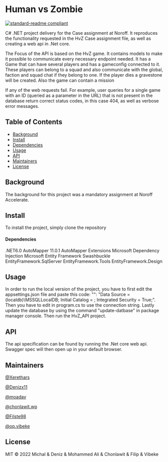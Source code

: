 # Human vs Zombie

[![standard-readme compliant](https://img.shields.io/badge/standard--readme-OK-green.svg?style=flat-square)](https://github.com/RichardLitt/standard-readme)

C# .NET project delivery for the Case assignment at Noroff. It reproduces the functionality requested in the HvZ Case assignment file, as well as creating a web api in .Net core.

The Focus of the API is based on the HvZ game. It contains models to make it possible to communicate every necessary endpoint needed. It has a Game that can have several players and has a gameconfig connected to it. These players can belong to a squad and also communicate with the global, faction and squad chat if they belong to one. If the player dies a gravestone will be created. Also the game can contain a mission

If any of the web requests fail. For example, user queries for a single game with an ID (queried as a parameter in the URL) that is not present in the database return correct status codes, in this case 404, as well as verbose error messages.

## Table of Contents

- [Background](#background)
- [Install](#install)
- [Dependencies](#dependencies)
- [Usage](#usage)
- [API](#api)
- [Maintainers](#maintainers)
- [License](#license)

## Background
The background for this project was a mandatory assignment at Noroff Accelerate.

## Install
To install the project, simply clone the repository

#### Dependencies
.NET6.0
AutoMapper 11.0.1
AutoMapper Extensions Microsoft Dependency Injection
Microsoft Entity Framework
Swashbuckle
EntityFramework.SqlServer
EntityFramework.Tools
EntityFramework.Design

## Usage
In order to run the local version of the project, you have to first edit the appsettings.json file and paste this code: "<dbname>": "Data Source = (localdb)\\MSSQLLocalDB; Initial Catalog = <dbname>; Integrated Security = True;". Then you have to edit in program.cs to use the <dbname> connection string. Lastly update the database by using the command "update-datbase" in package manager console. Then run the HvZ_API project.

## API

The api specification can be found by running the .Net core web api. Swagger spec will then open up in your default browser.

## Maintainers

[@Xerethars](https://github.com/Xerethars)

[@Denizx11](https://gitlab.com/Denizx11)

[@moadav](https://gitlab.com/moadav)

[@chonlawit.wp](https://gitlab.com/chonlawit.wp)

[@Filste98](https://gitlab.com/Filste98)

[@op.vibeke](https://gitlab.com/op.vibeke)

## License

MIT © 2022 Michal & Deniz & Mohammed Ali & Chonlawit & Filip & Vibeke
